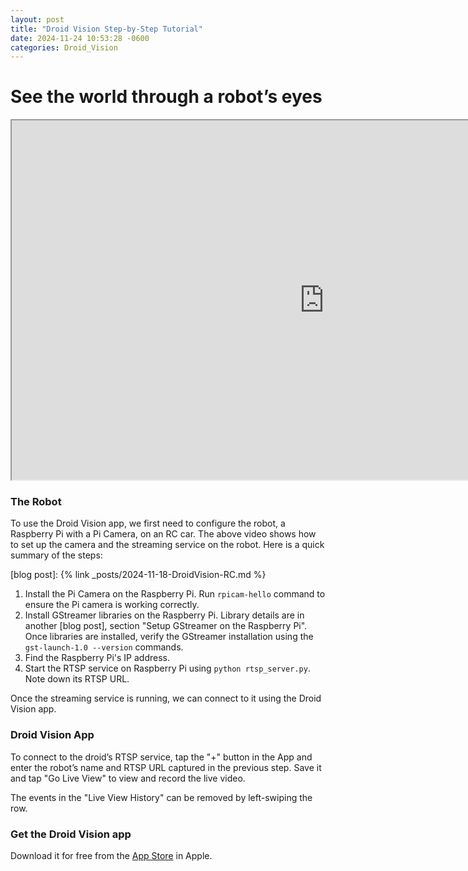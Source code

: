 ```yaml
---
layout: post
title: "Droid Vision Step-by-Step Tutorial"
date: 2024-11-24 10:53:28 -0600
categories: Droid_Vision
---
```

# See the world through a robot’s eyes 

<iframe width="1000" height="575"
src="https://www.youtube.com/embed/UXnyetTAiyk?autoplay=0&mute=0">
</iframe>


### The Robot
To use the Droid Vision app, we first need to configure the robot, a Raspberry Pi with a Pi Camera, on an RC car. The above video shows how to set up the camera and the streaming service on the robot. Here is a quick summary of the steps: 

[blog post]: {% link _posts/2024-11-18-DroidVision-RC.md %}

1. Install the Pi Camera on the Raspberry Pi. Run `rpicam-hello` command to ensure the Pi camera is working correctly.
2. Install GStreamer libraries on the Raspberry Pi. Library details are in another [blog post], section "Setup GStreamer on the Raspberry Pi". <br/>Once libraries are installed, verify the GStreamer installation using the `gst-launch-1.0 --version` commands.
3. Find the Raspberry Pi's IP address.
4. Start the RTSP service on Raspberry Pi using `python rtsp_server.py`. Note down its RTSP URL.

Once the streaming service is running, we can connect to it using the Droid Vision app. 

### Droid Vision App
To connect to the droid’s RTSP service, tap the "+" button in the App and enter the robot’s name and RTSP URL captured in the previous step. Save it and tap "Go Live View" to view and record the live video. 

The events in the "Live View History" can be removed by left-swiping the row. 

### Get the Droid Vision app
Download it for free from the [App Store](https://apps.apple.com/us/app/droid-vision/id6737351549) in Apple.
